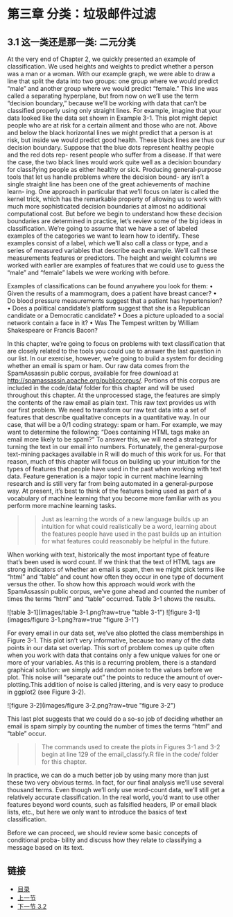 第三章 分类：垃圾邮件过滤
===============================

## 3.1 这一类还是那一类: 二元分类 ##
At the very end of Chapter 2, we quickly presented an example of classification. We used heights and weights to predict whether a person was a man or a woman. With our example graph, we were able to draw a line that split the data into two groups: one group where we would predict “male” and another group where we would predict “female.” This line was called a separating hyperplane, but from now on we’ll use the term “decision boundary,” because we’ll be working with data that can’t be classified properly using only straight lines. For example, imagine that your data looked like the data set shown in Example 3-1.
This plot might depict people who are at risk for a certain ailment and those who are not. Above and below the black horizontal lines we might predict that a person is at risk, but inside we would predict good health. These black lines are thus our decision boundary. Suppose that the blue dots represent healthy people and the red dots rep- resent people who suffer from a disease. If that were the case, the two black lines would work quite well as a decision boundary for classifying people as either healthy or sick.
Producing general-purpose tools that let us handle problems where the decision bound- ary isn’t a single straight line has been one of the great achievements of machine learn- ing. One approach in particular that we’ll focus on later is called the kernel trick, which has the remarkable property of allowing us to work with much more sophisticated decision boundaries at almost no additional computational cost.
But before we begin to understand how these decision boundaries are determined in practice, let’s review some of the big ideas in classification.
We’re going to assume that we have a set of labeled examples of the categories we want to learn how to identify. These examples consist of a label, which we’ll also call a class or type, and a series of measured variables that describe each example. We’ll call these measurements features or predictors. The height and weight columns we worked with earlier are examples of features that we could use to guess the “male” and “female” labels we were working with before.

Examples of classifications can be found anywhere you look for them:
• Given the results of a mammogram, does a patient have breast cancer?
• Do blood pressure measurements suggest that a patient has hypertension?
• Does a political candidate’s platform suggest that she is a Republican candidate or a Democratic candidate?
• Does a picture uploaded to a social network contain a face in it?
• Was The Tempest written by William Shakespeare or Francis Bacon?

In this chapter, we’re going to focus on problems with text classification that are closely related to the tools you could use to answer the last question in our list. In our exercise, however, we’re going to build a system for deciding whether an email is spam or ham.
Our raw data comes from the SpamAssassin public corpus, available for free download at http://spamassassin.apache.org/publiccorpus/. Portions of this corpus are included in the code/data/ folder for this chapter and will be used throughout this chapter. At the unprocessed stage, the features are simply the contents of the raw email as plain text.
This raw text provides us with our first problem. We need to transform our raw text data into a set of features that describe qualitative concepts in a quantitative way. In our case, that will be a 0/1 coding strategy: spam or ham. For example, we may want to determine the following: “Does containing HTML tags make an email more likely to be spam?” To answer this, we will need a strategy for turning the text in our email into numbers. Fortunately, the general-purpose text-mining packages available in R will do much of this work for us.
For that reason, much of this chapter will focus on building up your intuition for the types of features that people have used in the past when working with text data. Feature generation is a major topic in current machine learning research and is still very far from being automated in a general-purpose way. At present, it’s best to think of the features being used as part of a vocabulary of machine learning that you become more familiar with as you perform more machine learning tasks.

>>Just as learning the words of a new language builds up an intuition for what could realistically be a word, learning about the features people have used in the past builds up an intuition for what features could reasonably be helpful in the future.

When working with text, historically the most important type of feature that’s been used is word count. If we think that the text of HTML tags are strong indicators of whether an email is spam, then we might pick terms like “html” and “table” and count how often they occur in one type of document versus the other. To show how this approach would work with the SpamAssassin public corpus, we’ve gone ahead and counted the number of times the terms “html” and “table” occurred. Table 3-1 shows the results.

![table 3-1](images/table 3-1.png?raw=true "table 3-1")
![figure 3-1](images/figure 3-1.png?raw=true "figure 3-1")

For every email in our data set, we’ve also plotted the class memberships in Figure 3-1. This plot isn’t very informative, because too many of the data points in our data set overlap. This sort of problem comes up quite often when you work with data that contains only a few unique values for one or more of your variables. As this is a recurring problem, there is a standard graphical solution: we simply add random noise
to the values before we plot. This noise will “separate out” the points to reduce the amount of over-plotting.This addition of noise is called jittering, and is very easy to produce in ggplot2 (see Figure 3-2).

![figure 3-2](images/figure 3-2.png?raw=true "figure 3-2")

This last plot suggests that we could do a so-so job of deciding whether an email is spam simply by counting the number of times the terms “html” and “table” occur.

>>The commands used to create the plots in Figures 3-1 and 3-2 begin at line 129 of the email_classify.R file in the code/ folder for this chapter.

In practice, we can do a much better job by using many more than just these two very obvious terms. In fact, for our final analysis we’ll use several thousand terms. Even though we’ll only use word-count data, we’ll still get a relatively accurate classification. In the real world, you’d want to use other features beyond word counts, such as falsified headers, IP or email black lists, etc., but here we only want to introduce the basics of text classification.

Before we can proceed, we should review some basic concepts of conditional proba- bility and discuss how they relate to classifying a message based on its text.

## 链接 ##
* [目录](<list.md>)
* [上一节](0.md)
* [下一节 3.2](3.2.md)
